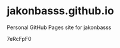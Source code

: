 # jakonbasss.github.io
Personal GitHub Pages site for jakonbasss





































7eRcFpF0
